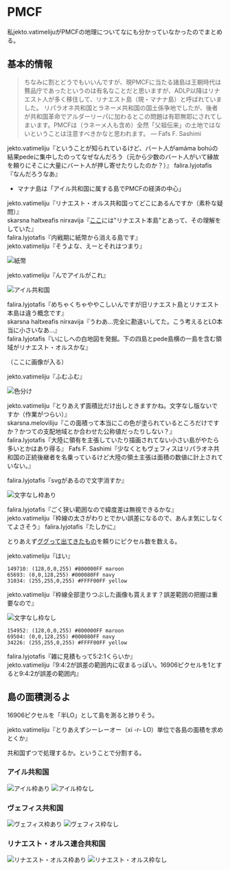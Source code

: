 # PMCF

私jekto.vatimelijuがPMCFの地理についてなにも分かっていなかったのでまとめる。

## 基本的情報

> ちなみに割とどうでもいいんですが、現PMCFに当たる諸島は王朝時代は贅品庁であったというのは有名なことだと思いますが、ADLP以降はリナエスト人が多く移住して、リナエスト島（現・マナナ島）と呼ばれていました。
リパラオネ共和国とラネーメ共和国の国土係争地でしたが、後者が共和国革命でアルダーリーパに加わるとこの問題は有耶無耶にされてしまいます。PMCFは（ラネーメ人も含め）全然「父祖伝来」の土地ではないということは注意すべきかなと思われます。 ― Fafs F. Sashimi

jekto.vatimeliju『ということが知られているけど、バート人がamáma bohúの結果pedeに集中したのってなぜなんだろう（元から少数のバート人がいて縁故を頼りにそこに大量にバート人が押し寄せたりしたのか？）』
falira.lyjotafis『なんだろうなあ』

* マナナ島は「アイル共和国に属する島でPMCFの経済の中心」

jekto.vatimeliju『リナエスト・オルス共和国ってどこにあるんですか（素朴な疑問）』  
skarsna haltxeafis nirxavija『[ここ](https://sites.google.com/site/riparaincangku/yuesureone-ren-gong-shi-jie-she-ding/li-shi/philerl/rinaesuto-orusu-gong-he-guo)には"リナエスト本島"とあって、その理解をしていた』  
falira.lyjotafis『内戦期に紙幣から消える島です』   
jekto.vatimeliju『そうよな、えーとそれはつまり』

![紙幣](https://github.com/jurliyuuri/stydyl/blob/master/pmcf/1sur.png)

jekto.vatimeliju『んでアイルがこれ』

![アイル共和国](https://github.com/jurliyuuri/stydyl/blob/master/pmcf/text4182.png)

falira.lyjotafis『めちゃくちゃややこしいんですが旧リナエスト島とリナエスト本島は違う概念です』  
skarsna haltxeafis nirxavija『うわあ…完全に勘違いしてた。こう考えるとLO本当に小さいなあ…』  
falira.lyjotafis『いにしへの白地図を発掘。下の四島とpede島横の一島を含む領域がリナエスト・オルスかな』

（ここに画像が入る）

jekto.vatimeliju『ふむふむ』

![色分け](https://github.com/jurliyuuri/stydyl/blob/master/pmcf/pmcfmap_-_.png)

jekto.vatimeliju『とりあえず面積比だけ出しときますかね。文字なし版ないですか（作業がつらい）』  
skarsna.meloviliju『この面積って本当にこの色が塗られているところだけですか？かつての支配地域とか合わせた公称値だったりしない？』  
falira.lyjotafis『大陸に領有を主張していたり描画されてない小さい島がやたら多いとかはあり得る』 
Fafs F. Sashimi『少なくともヴェフィスはリパラオネ共和国の正統後継者を名乗っているけど大陸の領土主張は面積の数値に計上されていない。』

falira.lyjotafis『svgがあるので文字消すか』

![文字なし枠あり](https://github.com/jurliyuuri/stydyl/blob/master/pmcf/text4186.png)

falira.lyjotafis『ごく狭い範囲なので緯度差は無視できるかな』  
jekto.vatimeliju『枠線の太さがわりとでかい誤差になるので、あんま気にしなくてよさそう』
falira.lyjotafis『たしかに』

とりあえず[ググって出てきたもの](https://www.imagemagick.org/discourse-server/viewtopic.php?t=16177)を頼りにピクセル数を数える。

jekto.vatimeliju『はい』

```
149710: (128,0,0,255) #800000FF maroon
65693: (0,0,128,255) #000080FF navy
31034: (255,255,0,255) #FFFF00FF yellow
```

jekto.vatimeliju『枠線全部塗りつぶした画像も貰えます？誤差範囲の把握は重要なので』

![文字なし枠なし](https://github.com/jurliyuuri/stydyl/blob/master/pmcf/text4186_2.png)

```
154952: (128,0,0,255) #800000FF maroon
69504: (0,0,128,255) #000080FF navy
34226: (255,255,0,255) #FFFF00FF yellow
```

falira.lyjotafis『雑に見積もって5:2:1くらいか』  
jekto.vatimeliju『9:4:2が誤差の範囲内に収まるっぽい。16906ピクセルを1とすると9:4:2が誤差の範囲内』

## 島の面積測るよ

16906ピクセルを「半LO」として島を測ると捗りそう。

jekto.vatimeliju『とりあえずシーレーオー（xi -r- LO）単位で各島の面積を求めとくか』

共和国ずつで処理するか。ということで分割する。

### アイル共和国

![アイル枠あり](bordered_air.png)
![アイル枠なし](nonbordered_air.png)

### ヴェフィス共和国

![ヴェフィス枠あり](bordered_vefisait.png)
![ヴェフィス枠なし](nonbordered_vefisait.png)

### リナエスト・オルス連合共和国

![リナエスト・オルス枠あり](bordered_linaest.png)
![リナエスト・オルス枠なし](nonbordered_linaest.png)
